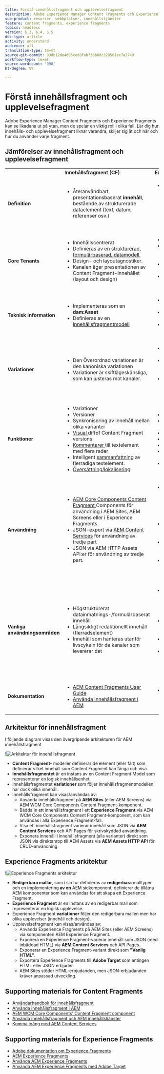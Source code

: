 ```yaml
---
title: Förstå innehållsfragment och upplevelsefragment
description: Adobe Experience Manager Content Fragments och Experience Fragments kan se likadana ut på ytan, men de spelar en viktig roll i olika fall. Lär dig hur innehålls- och upplevelsefragment liknar varandra, skiljer sig åt och när och hur du använder varje fragment.
sub-product: resurser, webbplatser, innehållstjänster
feature: content fragments, experience fragments
topics: headless
version: 6.3, 6.4, 6.5
doc-type: article
activity: understand
audience: all
translation-type: tm+mt
source-git-commit: 03db12de4d95ced8fabf36b8dc328581ec7a2749
workflow-type: tm+mt
source-wordcount: '998'
ht-degree: 0%

---
```



# Förstå innehållsfragment och upplevelsefragment

Adobe Experience Manager Content Fragments och Experience Fragments kan se likadana ut på ytan, men de spelar en viktig roll i olika fall. Lär dig hur innehålls- och upplevelsefragment liknar varandra, skiljer sig åt och när och hur du använder varje fragment.

## Jämförelser av innehållsfragment och upplevelsefragment

<table>
<tbody><tr><td><strong> </strong></td>
<td><strong>Innehållsfragment (CF)</strong></td>
<td><strong>Experience Fragments (XF)</strong></td>
</tr><tr><td><strong>Definition</strong></td>
<td><ul>
<li>Återanvändbart, presentationsbaserat <strong>innehåll</strong>, bestående av strukturerade dataelement (text, datum, referenser osv.)</li>
</ul>
</td>
<td><ul>
<li>En återanvändbar, sammansatt av en eller flera AEM komponenter som definierar innehåll och presentation som utgör en <strong>upplevelse</strong> som är självklar</li>
</ul>
</td>
</tr><tr><td><strong>Core Tenants</strong></td>
<td><ul>
<li>Innehållscentrerat</li>
<li>Definieras av en <a href="https://helpx.adobe.com/experience-manager/6-5/assets/using/content-fragments-models.html" target="_blank">strukturerad, formulärbaserad, datamodell.</a></li>
<li>Design- och layoutagnostiker.</li>
<li>Kanalen äger presentationen av Content Fragment-innehållet (layout och design)</li>
</ul>
</td>
<td><ul>
<li>Presentationscentrerad</li>
<li>Definieras av ostrukturerad komposition för AEM</li>
<li>Definierar design och layout för innehåll</li>
<li>Används i befintligt skick i kanaler</li>
</ul>
</td>
</tr><tr><td><strong>Teknisk information</strong></td>
<td><ul>
<li>Implementeras som en <strong>dam:Asset</strong></li>
<li>Definieras av en <a href="https://helpx.adobe.com/experience-manager/6-5/assets/using/content-fragments-models.html" target="_blank">innehållsfragmentmodell</a></li>
</ul>
</td>
<td><ul>
<li>Implementeras som en <strong>cq:Page</strong></li>
<li>Definieras av redigerbara mallar</li>
<li>Inbyggd HTML-återgivning</li>
</ul>
</td>
</tr><tr><td><strong>Variationer</strong></td>
<td><ul>
<li>Den Överordnad variationen är den kanoniska variationen</li>
<li>Variationer är skiftlägeskänsliga, som kan justeras mot kanaler.</li>
</ul>
</td>
<td><ul>
<li>Variationer är kanal- eller kontextspecifika</li>
<li>Variationer hålls synkroniserade via AEM Live Copy</li>
<li><a href="https://helpx.adobe.com/experience-manager/6-5/sites/authoring/using/experience-fragments.html#BuildingBlocks" target="_blank">Bygga </a> blockera återanvändning av innehåll i olika varianter</li>
</ul>
</td>
</tr><tr><td><strong>Funktioner</strong></td>
<td><ul>
<li>Variationer</li>
<li>Versioner</li>
<li><a href="https://helpx.adobe.com/experience-manager/6-5/assets/using/content-fragments-variations.html#SynchronizingwithMaster" target="_blank"></a> Synkronisering av innehåll mellan olika varianter</li>
<li><a href="https://helpx.adobe.com/experience-manager/6-5/assets/using/content-fragments-managing.html#ComparingFragmentVersions" target="_blank">Visual </a> diffof Content Fragment versions</li>
<li><a href="https://helpx.adobe.com/experience-manager/6-5/assets/using/content-fragments-variations.html#AnnotatingaContentFragment" target="_blank">Kommentarer </a> till textelement med flera rader</li>
<li>Intelligent <a href="https://helpx.adobe.com/experience-manager/6-5/assets/using/content-fragments-variations.html#SummarizingText" target="_blank">sammanfattning</a> av flerradiga textelement.</li>
<li><a href="https://helpx.adobe.com/experience-manager/6-5/assets/using/creating-translation-projects-for-content-fragments.html" target="_blank">Översättning/lokalisering</a></li>
</ul>
</td>
<td><ul>
<li>Variationer</li>
<li>Variationer som live-kopior</li>
<li>Versioner</li>
<li><a href="https://helpx.adobe.com/experience-manager/6-5/sites/authoring/using/experience-fragments.html#BuildingBlocks" target="_blank">Byggklossarna</a></li>
<li>Anteckningar</li>
<li>Responsiv layout och förhandsgranskning</li>
<li>Översättning/lokalisering</li>
</ul>
</td>
</tr><tr><td><strong>Användning</strong></td>
<td><ul>
<li><a href="https://docs.adobe.com/content/help/en/experience-manager-core-components/using/components/content-fragment-component.html" target="_blank">AEM Core Components Content Fragment </a> Components för användning i AEM Sites, AEM Screens eller i Experience Fragments.</li>
<li>JSON-export via <a href="https://helpx.adobe.com/experience-manager/kt/sites/using/content-services-tutorial-use.html" target="_blank">AEM Content Services</a> för användning av tredje part</li>
<li>JSON via AEM HTTP Assets API:er för användning av tredje part.</li>
</ul>
</td>
<td><ul>
<li>AEM Experience Fragment-komponent som ska användas i AEM Sites, AEM Screens eller andra Experience Fragments.</li>
<li>Exportera som <a href="https://helpx.adobe.com/experience-manager/6-5/sites/authoring/using/experience-fragments.html#ThePlainHTMLRendition" target="_blank">Vanlig HTML</a> för användning i tredjepartssystem</li>
<li><a href="https://helpx.adobe.com/experience-manager/6-5/sites/administering/using/experience-fragments-target.html" target="_blank">HTML-export till Adobe </a> Target för riktade erbjudanden</li>
<li>JSON-export till Adobe Target för riktade erbjudanden</li>
</ul>
</td>
</tr><tr><td><strong>Vanliga användningsområden</strong></td>
<td><ul>
<li>Högstrukturerat datainmatnings-/formulärbaserat innehåll</li>
<li>Långsiktigt redaktionellt innehåll (flerradselement)</li>
<li>Innehåll som hanteras utanför livscykeln för de kanaler som levererar det</li>
</ul>
</td>
<td><ul>
<li>Centraliserad hantering av marknadsföringsmaterial i flera kanaler med hjälp av olika kanaler.</li>
<li>Innehåll som återanvänds på flera sidor på en webbplats.</li>
<li>Webbplatsfärg (t.ex. sidhuvud och sidfot)</li>
<li>En upplevelse som hanteras utanför livscykeln för de kanaler som levererar den</li>
</ul>
</td>
</tr><tr><td><strong>Dokumentation</strong></td>
<td><ul>
<li><a href="https://helpx.adobe.com/experience-manager/6-5/assets/user-guide.html?topic=/experience-manager/6-5/assets/morehelp/content-fragments.ug.js" target="_blank">AEM Content Fragments User Guide</a></li>
<li><a href="https://helpx.adobe.com/experience-manager/kt/sites/using/content-fragments-feature-video-use.html" target="_blank">Använda innehållsfragment i AEM</a></li>
</ul>
</td>
<td><ul>
<li><a href="https://helpx.adobe.com/experience-manager/6-5/sites/authoring/using/experience-fragments.html" target="_blank">Adobe dokumentation om Experience Fragments</a></li>
</ul>
</td>
</tr></tbody></table>

## Arkitektur för innehållsfragment

I följande diagram visas den övergripande arkitekturen för AEM innehållsfragment

!![Arkitektur för innehållsfragment](./assets/content-fragments-architecture.png)

+ **Content Fragment-** modeller definierar de element (eller fält) som definierar vilket innehåll som Content Fragment kan fånga och visa.
+ **Innehållsfragmentet** är en instans av en Content Fragment Model som representerar en logisk innehållsenhet.
+ Innehållsfragmentet **variationer** som följer innehållsfragmentmodellen har dock olika innehåll.
+ Innehållsfragment kan visas/användas av:
   + Använda innehållsfragment på **AEM Sites** (eller AEM Screens) via AEM WCM Core Components Content Fragment-komponent.
   + Bädda in ett innehållsfragment i ett **Experience Fragment** via AEM WCM Core Components Content Fragment-komponent, som kan användas i alla Experience Fragment-fall.
   + Visa ett innehållsfragment varierar innehåll som JSON via **AEM Content Services** och API Pages för skrivskyddad användning.
   + Exponera innehåll i innehållsfragment (alla varianter) direkt som JSON via direktanrop till AEM Assets via **AEM Assets HTTP API** för CRUD-användning.

## Experience Fragments arkitektur

!![Experience Fragments arkitektur](./assets/experience-fragments-architecture.png)

+ **Redigerbara mallar**, som i sin tur definieras av  **redigerbara** malltyper och en implementering **av en** AEM sidkomponent, definierar de tillåtna AEM komponenter som kan användas för att skapa ett Experience Fragment.
+ **Experience Fragment** är en instans av en redigerbar mall som representerar en logisk upplevelse.
+ Experience Fragment **variationer** följer den redigerbara mallen men har olika upplevelser (innehåll och design).
+ Upplevelsefragment kan visas/användas av:
   + Använda Experience Fragments på AEM Sites (eller AEM Screens) via komponenten AEM Experience Fragment.
   + Exponera en Experience Fragment-varierar innehåll som JSON (med inbäddad HTML) via **AEM Content Services** och API Pages.
   + Exponerar en Experience Fragment-variant direkt som **&quot;Vanlig HTML&quot;**.
   + Exportera Experience Fragments till **Adobe Target** som antingen HTML eller JSON erbjuder.
   + AEM Sites stöder HTML-erbjudanden, men JSON-erbjudanden kräver anpassad utveckling.

## Supporting materials for Content Fragments

+ [Användarhandbok för innehållsfragment](https://helpx.adobe.com/experience-manager/6-5/assets/user-guide.html?topic=/experience-manager/6-5/assets/morehelp/content-fragments.ug.js)
+ [Använda innehållsfragment i AEM](https://helpx.adobe.com/experience-manager/kt/sites/using/content-fragments-feature-video-use.html)
+ [AEM WCM Core Components&#39; Content Fragment component](https://docs.adobe.com/content/help/en/experience-manager-core-components/using/components/content-fragment-component.html)
+ [Använda innehållsfragment och AEM innehållstjänster](https://helpx.adobe.com/experience-manager/kt/sites/using/structured-fragments-content-services-feature-video-use.html)
+ [Komma igång med AEM Content Services](https://helpx.adobe.com/experience-manager/kt/sites/using/content-services-tutorial-use.html)

## Supporting materials for Experience Fragments

+ [Adobe dokumentation om Experience Fragments](https://helpx.adobe.com/experience-manager/6-5/sites/authoring/using/experience-fragments.html)
+ [AEM Experience Fragments](https://helpx.adobe.com/experience-manager/kt/sites/using/experience-fragments-feature-video-understand.html)
+ [Använda AEM Experience Fragments](https://helpx.adobe.com/experience-manager/kt/sites/using/experience-fragments-feature-video-use.html)
+ [Använda AEM Experience Fragments med Adobe Target](https://medium.com/adobetech/experience-fragments-and-adobe-target-d8d74381b9b2)
